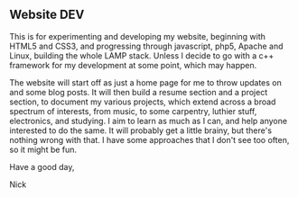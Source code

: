 Website DEV
---

This is for experimenting and developing my website, beginning with HTML5 and CSS3, and progressing through javascript, php5, Apache and Linux, building the whole LAMP stack.  Unless I decide to go with a c++ framework for my development at some point, which may happen.  

The website will start off as just a home page for me to throw updates on and some blog posts.  It will then build a resume section and a project section, to document my various projects, which extend across a broad spectrum of interests, from music, to some carpentry, luthier stuff, electronics, and studying.  I aim to learn as much as I can, and help anyone interested to do the same.  It will probably get a little brainy, but there's nothing wrong with that.  I have some approaches that I don't see too often, so it might be fun.  

Have a good day,

Nick

